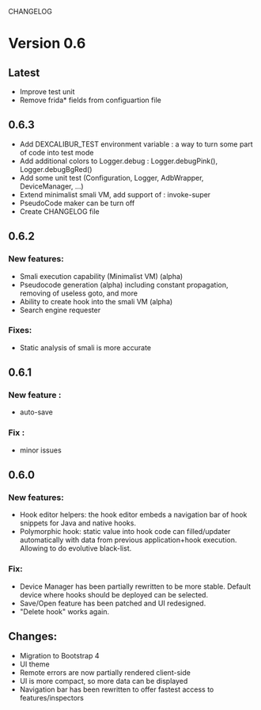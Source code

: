CHANGELOG

# Version 0.6

## Latest

* Improve test unit
* Remove frida* fields from configuartion file

## 0.6.3

* Add DEXCALIBUR_TEST environment variable : a way to turn some part of code into test mode
* Add additional colors to Logger.debug : Logger.debugPink(), Logger.debugBgRed()
* Add some unit test (Configuration, Logger, AdbWrapper, DeviceManager, ...)
* Extend minimalist smali VM, add support of : invoke-super
* PseudoCode maker can be turn off
* Create CHANGELOG file

## 0.6.2

### New features:

* Smali execution capability (Minimalist VM) (alpha)
* Pseudocode generation (alpha) including constant propagation, removing of useless goto, and more
* Ability to create hook into the smali VM (alpha)
* Search engine requester

### Fixes:

* Static analysis of smali is more accurate

## 0.6.1

### New feature :

* auto-save

### Fix :

* minor issues

## 0.6.0

### New features:

* Hook editor helpers: the hook editor embeds a navigation bar of hook snippets for Java and native hooks.
* Polymorphic hook: static value into hook code can filled/updater automatically with data from previous application+hook execution. Allowing to do evolutive black-list.

### Fix:

* Device Manager has been partially rewritten to be more stable. Default device where hooks should be deployed can be selected.
* Save/Open feature has been patched and UI redesigned.
* "Delete hook" works again.

## Changes:
* Migration to Bootstrap 4
* UI theme
* Remote errors are now partially rendered client-side
* UI is more compact, so more data can be displayed
* Navigation bar has been rewritten to offer fastest access to features/inspectors




